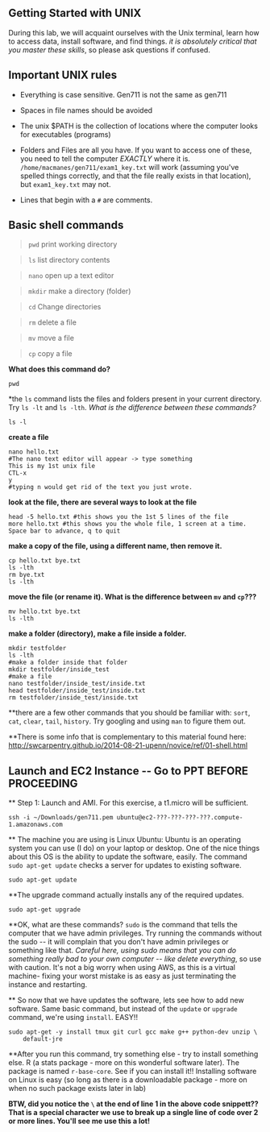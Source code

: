 Getting Started with UNIX
--

During this lab, we will acquaint ourselves with the Unix terminal, learn how to access data, install software, and  find things. *it is absolutely critical that you master these skills*, so please ask questions if confused.

Important UNIX rules
--

* Everything is case sensitive. Gen711 is not the same as gen711
* Spaces in file names should be avoided
* The unix $PATH is the collection of locations where the computer looks for executables (programs)
* Folders and Files are all you have. If you want to access one of these, you need to tell the computer *EXACTLY* where it is. `/home/macmanes/gen711/exam1_key.txt` will work (assuming you've spelled things correctly, and that the file really exists in that location), but `exam1_key.txt` may not.

* Lines that begin with a `#` are comments.

Basic shell commands 
--


> `pwd` print working directory

> `ls` list directory contents

> `nano` open up a text editor

> `mkdir` make a directory (folder)

> `cd` Change directories

> `rm` delete a file

> `mv` move a file 

> `cp` copy a file

**What does this command do?**

	pwd


*the `ls` command lists the files and folders present in your current directory.  Try `ls -lt` and `ls -lth`. *What is the difference between these commands?*

	ls -l


**create a file**

    nano hello.txt
    #The nano text editor will appear -> type something
    This is my 1st unix file
    CTL-x
    y
    #typing n would get rid of the text you just wrote.



**look at the file, there are several ways to look at the file**

	head -5 hello.txt #this shows you the 1st 5 lines of the file
	more hello.txt #this shows you the whole file, 1 screen at a time. Space bar to advance, q to quit



**make a copy of the file, using a different name, then remove it.**

	cp hello.txt bye.txt
	ls -lth
	rm bye.txt
	ls -lth


**move the file (or rename it). What is the difference between `mv` and `cp`???**

	mv hello.txt bye.txt
	ls -lth



**make a folder (directory), make a file inside a folder.**

    mkdir testfolder
    ls -lth
    #make a folder inside that folder
    mkdir testfolder/inside_test
    #make a file
    nano testfolder/inside_test/inside.txt
    head testfolder/inside_test/inside.txt
    rm testfolder/inside_test/inside.txt

**there are a few other commands that you should be familiar with: `sort`, `cat`, `clear`, `tail`, `history`. Try googling and using `man` to figure them out.


**There is some info that is complementary to this material found here: <a href="http://swcarpentry.github.io/2014-08-21-upenn/novice/ref/01-shell.html">http://swcarpentry.github.io/2014-08-21-upenn/novice/ref/01-shell.html</a>


Launch and EC2 Instance -- Go to PPT BEFORE PROCEEDING
--

** Step 1: Launch and AMI. For this exercise, a t1.micro will be sufficient.


	ssh -i ~/Downloads/gen711.pem ubuntu@ec2-???-???-???-???.compute-1.amazonaws.com



** The machine you are using is Linux Ubuntu: Ubuntu is an operating system you can use (I do) on your laptop or desktop. One of the nice things about this OS is the ability to update the software, easily.  The command `sudo apt-get update` checks a server for updates to existing software.


	sudo apt-get update


**The upgrade command actually installs any of the required updates.

	sudo apt-get upgrade

**OK, what are these commands?  `sudo` is the command that tells the computer that we have admin privileges. Try running the commands without the sudo -- it will complain that you don't have admin privileges or something like that. *Careful here, using sudo means that you can do something really bad to your own computer -- like delete everything*, so use with caution. It's not a big worry when using AWS, as this is a virtual machine- fixing your worst mistake is as easy as just terminating the instance and restarting.



** So now that we have updates the software, lets see how to add new software. Same basic command, but instead of the `update` or `upgrade` command, we're using `install`. EASY!!


	sudo apt-get -y install tmux git curl gcc make g++ python-dev unzip \
        default-jre
 


**After you run this command, try something else - try to install something else. R (a stats package - more on this wonderful software later). The package is named `r-base-core`. See if you can install it!! Installing software on Linux is easy (so long as there is a downloadable package - more on when no such package exists later in lab)



**BTW, did you notice the `\` at the end of line 1 in the above code snippett?? That is a special character we use to break up a single line of code over 2 or more lines. You'll see me use this a lot!**
